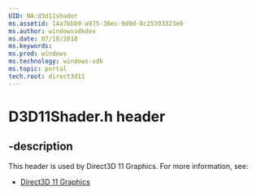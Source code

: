 ```yaml
---
UID: NA:d3d11shader
ms.assetid: 14a7bbb9-a975-38ec-9d9d-8c25393323e0
ms.author: windowssdkdev
ms.date: 07/18/2018
ms.keywords: 
ms.prod: windows
ms.technology: windows-sdk
ms.topic: portal
tech.root: direct3d11
---
```


# D3D11Shader.h header


## -description


This header is used by Direct3D 11 Graphics. For more information, see:

- [Direct3D 11 Graphics](../_direct3d11)
